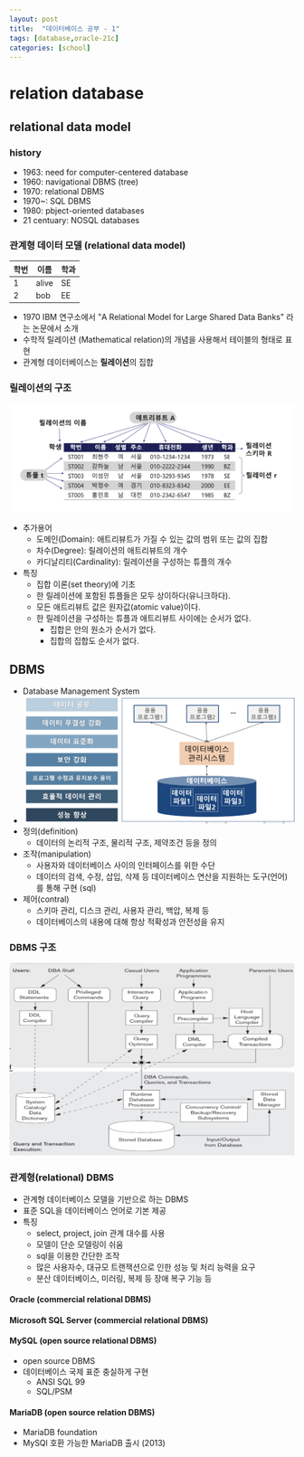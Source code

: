 ```yaml
---
layout: post
title:  "데이터베이스 공부 - 1"
tags: [database,oracle-21c]
categories: [school]
---
```


# relation database

## relational data model

### history
- 1963: need for computer-centered database
- 1960: navigational DBMS (tree)
- 1970: relational DBMS
- 1970~: SQL DBMS
- 1980: pbject-oriented databases
- 21 centuary: NOSQL databases

### 관계형 데이터 모델 (relational data model)


| 학번 | 이름     | 학과 |
|----|--------|----|
| 1  | alive  | SE |
| 2  | bob    | EE |


- 1970 IBM 연구소에서 "A Relational Model for Large Shared Data Banks" 라는 논문에서 소개
- 수학적 릴레이션 (Mathematical relation)의 개념을 사용해서 테이블의 형태로 표현
- 관계형 데이터베이스는 **릴레이션**의 집합

### 릴레이션의 구조
![img1.png](/assets/database/chapter1/img1.png)
- 추가용어
    - 도메인(Domain): 애트리뷰트가 가질 수 있는 값의 범위 또는 값의 집합
    - 차수(Degree): 릴레이션의 애트리뷰트의 개수
    - 카디날리티(Cardinality): 릴레이션을 구성하는 튜플의 개수
- 특징
    - 집합 이론(set theory)에 기초
    - 한  릴레이션에 포함된 튜플들은 모두 상이하다(유니크하다).
    - 모든 애트리뷰트 값은 원자값(atomic value)이다.
    - 한 릴레이션을 구성하는 튜플과 애트리뷰트 사이에는 순서가 없다.
        - 집합은 안의 원소가 순서가 없다.
        - 집합의 집합도 순서가 없다.

## DBMS
- Database Management System
- ![ch1-img2.png](/assets/database/chapter1/img2.png)
- 정의(definition)
    - 데이터의 논리적 구조, 물리적 구조, 제약조건 등을 정의
- 조작(manipulation)
    - 사용자와 데이터베이스 사이의 인터페이스를 위한 수단
    - 데이터의 검색, 수정, 삽입, 삭제 등 데이터베이스 연산을 지원하는 도구(언어)를 통해 구현 (sql)
- 제어(contral)
    - 스키마 관리, 디스크 관리, 사용자 관리, 백압, 복제 등
    - 데이터베이스의 내용에 대해 항상 적확성과 안전성을 유지

### DBMS 구조
![ch1-img3.png](/assets/database/chapter1/img3.png)

### 관계형(relational) DBMS
- 관계형 데이터베이스 모델을 기반으로 하는 DBMS
- 표준 SQL을 데이터베이스 언어로 기본 제공
- 특징
    - select, project, join 관계 대수를 사용
    - 모델이 단순 모델링이 쉬움
    - sql을 이용한 간단한 조작
    - 많은 사용자수, 대규모 트랜잭션으로 인한 성능 및 처리 능력을 요구
    - 분산 데이터베이스, 미러링, 복제 등 장애 복구 기능 등

#### Oracle (commercial relational DBMS)
#### Microsoft SQL Server (commercial relational DBMS)
#### MySQL (open source relational DBMS)
- open source DBMS
- 데이터베이스 국제 표준 충실하게 구현
    - ANSI SQL 99
    - SQL/PSM
#### MariaDB (open source relation DBMS)
- MariaDB foundation
- MySQl 호환 가능한 MariaDB 출시 (2013)

